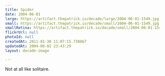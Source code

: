 ```yaml
---
title: Spider
date: 2004-06-01
large: https://artifact.thepatrick.io/decade/large/2004-06-01-1549.jpg
small: https://artifact.thepatrick.io/decade/small/2004-06-01-1549.jpg
smallRetina: https://artifact.thepatrick.io/decade/small/2004-06-01-1549@2x.jpg
flickrUrl: null
photoId: null
createdAt: 2011-01-30 11:07:15.730867
updatedAt: 2004-06-02 23:43:29
layout: decade-image

---
```

Not at all like solitaire.
